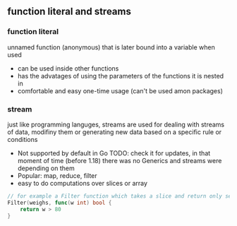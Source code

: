 ## function literal and streams

### function literal

unnamed function (anonymous) that is later bound into a variable when used

- can be used inside other functions
- has the advatages of using the parameters of the functions it is nested in
- comfortable and easy one-time usage (can't be used amon packages)

### stream

just like programming languges, streams are used for dealing with streams of data, modifiny them or generating new data based on a specific rule or conditions

- Not supported by default in Go TODO: check it for updates, in that moment of time (before 1.18) there was no Generics and streams were depending on them
- Popular: map, reduce, filter
- easy to do computations over slices or array

```go
// for example a Filter function which takes a slice and return only segement of data based on a condition
Filter(weighs, func(w int) bool {
    return w > 80
}
```
